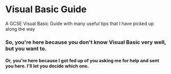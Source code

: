 # Visual Basic Guide
A GCSE Visual Basic Guide with many useful tips that I have picked up along the way

### So, you're here because you don't know Visual Basic very well, but you want to.
#### Or, you're here because I got fed up of you asking me for help and sent you here. I'll let you decide which one.
